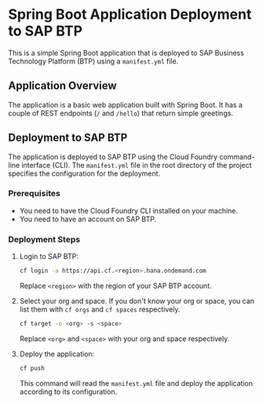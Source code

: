 # Spring Boot Application Deployment to SAP BTP

This is a simple Spring Boot application that is deployed to SAP Business Technology Platform (BTP) using a `manifest.yml` file.

## Application Overview

The application is a basic web application built with Spring Boot. It has a couple of REST endpoints (`/` and `/hello`) that return simple greetings.

## Deployment to SAP BTP

The application is deployed to SAP BTP using the Cloud Foundry command-line interface (CLI). The `manifest.yml` file in the root directory of the project specifies the configuration for the deployment.

### Prerequisites

- You need to have the Cloud Foundry CLI installed on your machine.
- You need to have an account on SAP BTP.

### Deployment Steps

1. Login to SAP BTP:

    ```bash
    cf login -a https://api.cf.<region>.hana.ondemand.com
    ```

    Replace `<region>` with the region of your SAP BTP account.

2. Select your org and space. If you don't know your org or space, you can list them with `cf orgs` and `cf spaces` respectively.

    ```bash
    cf target -o <org> -s <space>
    ```

    Replace `<org>` and `<space>` with your org and space respectively.

3. Deploy the application:

    ```bash
    cf push
    ```

    This command will read the `manifest.yml` file and deploy the application according to its configuration.
